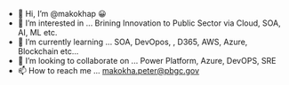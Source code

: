 - 👋 Hi, I’m @makokhap 😀
- 👀 I’m interested in ... Brining Innovation to Public Sector via Cloud, SOA, AI, ML etc.
- 🌱 I’m currently learning ... SOA, DevOpos, , D365, AWS, Azure, Blockchain etc...
- 💞️ I’m looking to collaborate on ... Power Platform, Azure, DevOPS, SRE
- 📫 How to reach me ... makokha.peter@pbgc.gov

<!---
makokhap/makokhap is a ✨ special ✨ repository because its `README.md` (this file) appears on your GitHub profile.
You can click the Preview link to take a look at your changes.
--->
